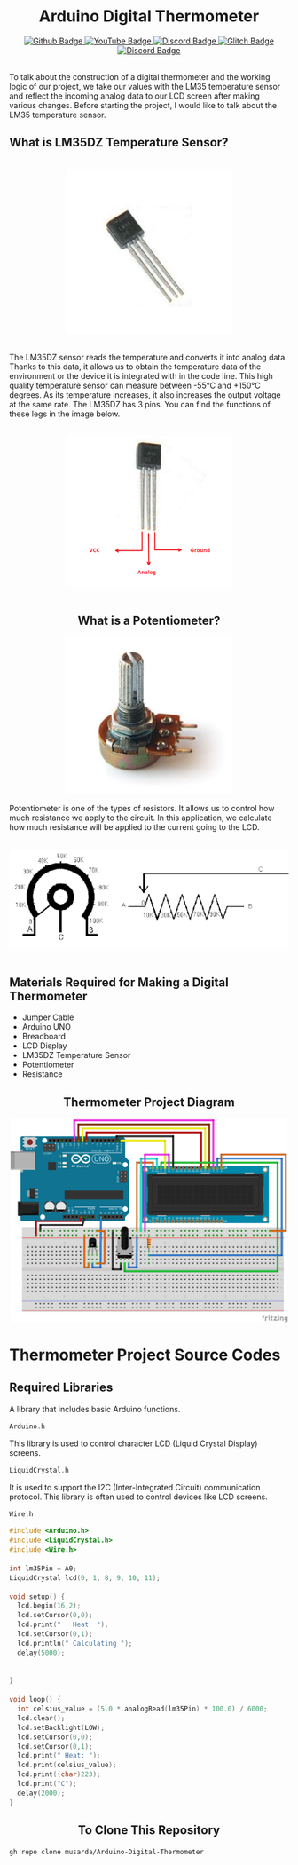 <div align="center">
  <h1>Arduino Digital Thermometer</h1>
</div>
<div style="text-align: center;" align="center">
  <a href="https://www.github.com/musarda">
    <img src="https://img.shields.io/badge/-GitHub-000?style=quare&labelColor=000&logo=GitHub&logoColor=white&link=link" alt="Github Badge">
  </a>
  <a href="https://www.youtube.com/@CodeChain">
    <img src="https://img.shields.io/badge/-YouTube-c4302b?style=quare&labelColor=c4302b&logo=YouTube&logoColor=white&link=link" alt="YouTube Badge">
  </a>
  <a href="https://discord.gg/kf29ZKZyw6">
    <img src="https://img.shields.io/badge/-Discord-738adb?style=quare&labelColor=blurple&logo=Discord&logoColor=white&link=link" alt="Discord Badge">
  </a>
  <a href="https://www.glitch.com/@musarda44">
    <img src="https://img.shields.io/badge/-Glitch-2800ff?style=quare&labelColor=2800ff&logo=Glitch&logoColor=white&link=link" alt="Glitch Badge">
  </a>
  <a href="https://discord.gg/Kaye7tpHcQ">
    <img src="https://img.shields.io/badge/-Discord-738adb?style=quare&labelColor=blurple&logo=Discord&logoColor=white&link=link" alt="Discord Badge">
  </a>
</div>
<br>
<p>To talk about the construction of a digital thermometer and the working logic of our project, we take our values with the LM35 temperature sensor and reflect the incoming analog data to our LCD screen after making various changes. Before starting the project, I would like to talk about the LM35 temperature sensor.</p>
<h2>What is LM35DZ Temperature Sensor?</h2>
<br>
<div align="center">
  <img src="https://github.com/musarda/Arduino-Digital-Thermometer/blob/main/src/img/LM35.png?raw=true" width="300px" alt="LM35 Temperature Sensor">
</div>
<br>
  <p>The LM35DZ sensor reads the temperature and converts it into analog data. Thanks to this data, it allows us to obtain the temperature data of the environment or the device it is integrated with in the code line. This high quality temperature sensor can measure between -55°C and +150°C degrees. As its temperature increases, it also increases the output voltage at the same rate. The LM35DZ has 3 pins. You can find the functions of these legs in the image below.</p>
  <br>
<div align="center">
  <img src="https://github.com/musarda/Arduino-Digital-Thermometer/blob/main/src/img/LM35DZ.png?raw=true" width="300px" alt="LM35DZ Output Pins">
</div>
<br>
<h2 align="center">What is a Potentiometer?</h2>
<div align="center">
  <img src="https://github.com/musarda/Arduino-Digital-Thermometer/blob/main/src/img/Potentiometer.png?raw=true" width="300px" alt="What is a Potentiometer?">
<br>
</div>
<p>Potentiometer is one of the types of resistors. It allows us to control how much resistance we apply to the circuit. In this application, we calculate how much resistance will be applied to the current going to the LCD.</p>
<br>
<div align="center">
  <img src="https://github.com/musarda/Arduino-Digital-Thermometer/blob/main/src/img/potentiometer2.gif?raw=true" alt="Potentiometer GIF">
</div>
<br>
<h2>Materials Required for Making a Digital Thermometer</h2>
<ul>
  <li>Jumper Cable</li>
  <li>Arduino UNO</li>
  <li>Breadboard</li>
  <li>LCD Display</li>
  <li>LM35DZ Temperature Sensor</li>
  <li>Potentiometer</li>
  <li>Resistance</li>
</ul>
<h2 align="center">Thermometer Project Diagram</h2>
<div align="center">
  <img src="https://github.com/musarda/Arduino-Digital-Thermometer/blob/main/src/img/Diagram.png?raw=true" width="500px" alt="Thermometer Project Diagram">
</div>

# Thermometer Project Source Codes

## Required Libraries

A library that includes basic Arduino functions.
````ino
Arduino.h
````

This library is used to control character LCD (Liquid Crystal Display) screens.
````ino
LiquidCrystal.h
````

It is used to support the I2C (Inter-Integrated Circuit) communication protocol. This library is often used to control devices like LCD screens.
````ino
Wire.h
````

````ino
#include <Arduino.h>
#include <LiquidCrystal.h>
#include <Wire.h>

int lm35Pin = A0; 
LiquidCrystal lcd(0, 1, 8, 9, 10, 11);

void setup() {
  lcd.begin(16,2);
  lcd.setCursor(0,0);
  lcd.print("   Heat  ");
  lcd.setCursor(0,1);
  lcd.println(" Calculating ");
  delay(5000);


}

void loop() {
  int celsius_value = (5.0 * analogRead(lm35Pin) * 100.0) / 6000;
  lcd.clear(); 
  lcd.setBacklight(LOW);
  lcd.setCursor(0,0);
  lcd.setCursor(0,1);
  lcd.print(" Heat: "); 
  lcd.print(celsius_value);
  lcd.print((char)223);
  lcd.print("C");
  delay(2000);
}
````

<h2 align="center">To Clone This Repository</h2>

````git
gh repo clone musarda/Arduino-Digital-Thermometer
````
